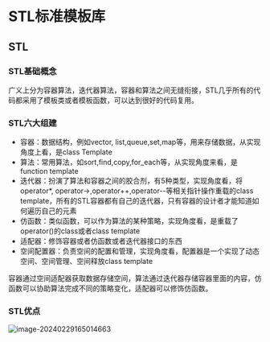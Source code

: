 # STL标准模板库

## STL

### STL基础概念

广义上分为容器算法，迭代器算法，容器和算法之间无缝衔接，STL几乎所有的代码都采用了模板类或者模板函数，可以达到很好的代码复用。

### STL六大组建

- 容器：数据结构，例如vector, list,queue,set,map等，用来存储数据，从实现角度上看，是class Template
- 算法：常用算法，如sort,find,copy,for_each等，从实现角度来看，是function template
- 迭代器：扮演了算法和容器之间的胶合剂，有5种类型，实现角度看，将operator*, operator->,operator++,operator--等相关指针操作重载的class template，所有的STL容器都有自己的迭代器，只有容器的设计者才能知道如何遍历自己的元素
- 仿函数：类似函数，可以作为算法的某种策略，实现角度看，是重载了operator()的class或者class template
- 适配器：修饰容器或者仿函数或者迭代器接口的东西
- 空间配置器：负责空间的配置和管理，实现角度看，配置器是一个实现了动态空间、空间管理、空间释放class template

容器通过空间适配器获取数据存储空间，算法通过迭代器存储容器里面的内容，仿函数可以协助算法完成不同的策略变化，适配器可以修饰仿函数。

### STL优点

![image-20240229165014663](https://flycodeu-1314556962.cos.ap-nanjing.myqcloud.com//codeCenterImg/image-20240229165014663.png)

